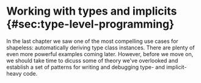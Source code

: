 # Working with types and implicits {#sec:type-level-programming}

In the last chapter we saw 
one of the most compelling use cases for shapeless:
automatically deriving type class instances.
There are plenty of even more powerful examples coming later.
However, before we move on, we should take time
to dicuss some of theory we've overlooked
and establish a set of patterns for writing and debugging
type- and implicit-heavy code.
